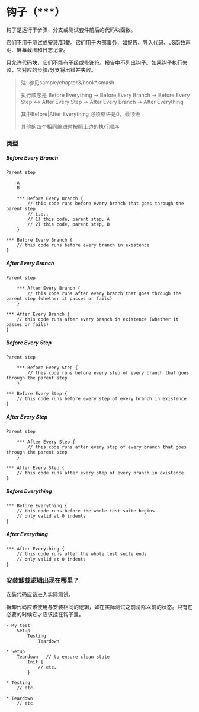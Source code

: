 # 钩子（\*\*\*）

钩子是运行于步骤、分支或测试套件前后的代码块函数。

它们不用于测试或安装/卸载。它们用于内部事务，如报告、导入代码、JS函数声明、屏幕截图和日志记录。

只允许代码块，它们不能有子级或修饰符。报告中不列出钩子。如果钩子执行失败，它对应的步骤/分支将出错并失败。

> 注: 参见sample/chapter3/hook\*.smash
>
> 执行顺序是 Before Everything -&gt; Before Every Branch -&gt; Before Every Step &lt;-&gt; After Every Step -&gt; After Every Branch -&gt; After Everything
>
> 其中Before\|After  Everything 必须缩进是0，最顶级
>
> 其他的四个相同缩进时按照上边的执行顺序

### 类型

##### Before Every Branch

```
Parent step

    A
    B

    *** Before Every Branch {
        // this code runs before every branch that goes through the parent step
        // i.e.,
        // 1) this code, parent step, A
        // 2) this code, parent step, B
    }

*** Before Every Branch {
    // this code runs before every branch in existence
}
```

##### After Every Branch

```
Parent step

    *** After Every Branch {
        // this code runs after every branch that goes through the parent step (whether it passes or fails)
    }

*** After Every Branch {
    // this code runs after every branch in existence (whether it passes or fails)
}
```

##### Before Every Step

```
Parent step

    *** Before Every Step {
        // this code runs before every step of every branch that goes through the parent step
    }

*** Before Every Step {
    // this code runs before every step of every branch in existence
}
```

##### After Every Step

```
Parent step

    *** After Every Step {
        // this code runs after every step of every branch that goes through the parent step
    }

*** After Every Step {
    // this code runs after every step of every branch in existence
}
```

##### Before Everything

```
*** Before Everything {
    // this code runs before the whole test suite begins
    // only valid at 0 indents
}
```

##### After Everything

```
*** After Everything {
    // this code runs after the whole test suite ends
    // only valid at 0 indents
}
```

### 安装卸载逻辑出现在哪里？

安装代码应该进入实际测试。

拆卸代码应该使用与安装相同的逻辑，如在实际测试之前清除以前的状态。只有在必要的时候它才应该挂在钩子里。

```
- My test
    Setup
        Testing
            Teardown
 
* Setup
    Teardown   // to ensure clean state
        Init {
            // etc.
        }
 
* Testing
    // etc.
 
* Teardown
    // etc.
```



